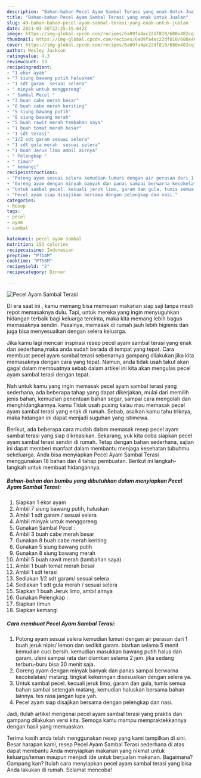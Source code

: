 ```yaml
---
description: "Bahan-bahan Pecel Ayam Sambal Terasi yang enak Untuk Jualan"
title: "Bahan-bahan Pecel Ayam Sambal Terasi yang enak Untuk Jualan"
slug: 49-bahan-bahan-pecel-ayam-sambal-terasi-yang-enak-untuk-jualan
date: 2021-03-26T22:25:19.642Z
image: https://img-global.cpcdn.com/recipes/6a09fa4ac22df810/680x482cq70/pecel-ayam-sambal-terasi-foto-resep-utama.jpg
thumbnail: https://img-global.cpcdn.com/recipes/6a09fa4ac22df810/680x482cq70/pecel-ayam-sambal-terasi-foto-resep-utama.jpg
cover: https://img-global.cpcdn.com/recipes/6a09fa4ac22df810/680x482cq70/pecel-ayam-sambal-terasi-foto-resep-utama.jpg
author: Wesley Jackson
ratingvalue: 4.3
reviewcount: 13
recipeingredient:
- "1 ekor ayam"
- "7 siung bawang putih haluskan"
- "1 sdt garam  sesuai selera"
- " minyak untuk menggoreng"
- " Sambal Pecel "
- "3 buah cabe merah besar"
- "8 buah cabe merah keriting"
- "5 siung bawang putih"
- "8 siung bawang merah"
- "5 buah rawit merah tambahan saya"
- "1 buah tomat merah besar"
- "1 sdt terasi"
- "1/2 sdt garam sesuai selera"
- "1 sdt gula merah  sesuai selera"
- "1 buah Jeruk limo ambil airnya"
- " Pelengkap "
- " timun"
- " kemangi"
recipeinstructions:
- "Potong ayam sesuai selera kemudian lumuri dengan air perasan dari 1 buah jeruk nipis/ lemon dan sedikit garam. biarkan selama 5 menit kemudian cuci bersih. kemudian masukkan bawang putih halus dan garam, uleni sampai rata dan diamkan selama 2 jam. jika sedang terburu-buru bisa 30 menit saja."
- "Goreng ayam dengan minyak banyak dan panas sampai berwarna kecokelatan/ matang. tingkat kekeringan disesuaikan dengan selera ya."
- "Untuk sambal pecel. kecuali jeruk limo, garam dan gula, tumis semua bahan sambal setengah matang, kemudian haluskan bersama bahan lainnya. tes rasa jangan lupa yah."
- "Pecel ayam siap disajikan bersama dengan pelengkap dan nasi."
categories:
- Resep
tags:
- pecel
- ayam
- sambal

katakunci: pecel ayam sambal 
nutrition: 153 calories
recipecuisine: Indonesian
preptime: "PT14M"
cooktime: "PT58M"
recipeyield: "2"
recipecategory: Dinner

---
```



![Pecel Ayam Sambal Terasi](https://img-global.cpcdn.com/recipes/6a09fa4ac22df810/680x482cq70/pecel-ayam-sambal-terasi-foto-resep-utama.jpg)

Di era  saat ini , kamu memang bisa memesan makanan siap saji tanpa mesti repot memasaknya dulu. Tapi, untuk mereka yang ingin menyuguhkan hidangan terbaik bagi keluarga tercinta, maka kita memang lebih bagus memasaknya sendiri. Pasalnya, memasak di rumah jauh lebih higienis dan juga bisa menyesuaikan dengan selera keluarga.

Jika kamu lagi mencari inspirasi resep pecel ayam sambal terasi yang enak dan sederhana,maka anda sudah berada di tempat yang tepat. Cara membuat pecel ayam sambal terasi  sebenarnya gampang dilakukan jika kita memasaknya dengan cara yang tepat. Namun, anda tidak usah takut akan gagal dalam membuatnya 
sebab dalam artikel ini kita akan mengulas pecel ayam sambal terasi dengan tepat.  



Nah untuk kamu yang ingin memasak pecel ayam sambal terasi yang sederhana, ada beberapa tahap yang dapat dikerjakan, mulai dari memilih jenis bahan, kemudian penentuan bahan segar, sampai cara mengolah dan menghidangkannya. kamu Tidak usah pusing kalau mau memasak pecel ayam sambal terasi yang enak di rumah. Sebab, asalkan kamu  tahu triknya, maka hidangan ini dapat menjadi suguhan yang istimewa.

Berikut, ada beberapa cara mudah dalam memasak resep pecel ayam sambal terasi yang siap dikreasikan. Sekarang, yuk kita coba siapkan pecel ayam sambal terasi sendiri di rumah. Tetap dengan bahan sederhana, sajian ini dapat memberi manfaat dalam membantu menjaga kesehatan tubuhmu sekeluarga. Anda bisa menyiapkan Pecel Ayam Sambal Terasi menggunakan 18 bahan dan 4 tahap pembuatan. Berikut ini langkah-langkah untuk membuat hidangannya.

<!--inarticleads1-->

##### Bahan-bahan dan bumbu yang dibutuhkan dalam menyiapkan Pecel Ayam Sambal Terasi:

1. Siapkan 1 ekor ayam
1. Ambil 7 siung bawang putih, haluskan
1. Ambil 1 sdt garam / sesuai selera
1. Ambil  minyak untuk menggoreng
1. Gunakan  Sambal Pecel :
1. Ambil 3 buah cabe merah besar
1. Gunakan 8 buah cabe merah keriting
1. Gunakan 5 siung bawang putih
1. Gunakan 8 siung bawang merah
1. Ambil 5 buah rawit merah (tambahan saya)
1. Ambil 1 buah tomat merah besar
1. Ambil 1 sdt terasi
1. Sediakan 1/2 sdt garam/ sesuai selera
1. Sediakan 1 sdt gula merah / sesuai selera
1. Siapkan 1 buah Jeruk limo, ambil airnya
1. Gunakan  Pelengkap :
1. Siapkan  timun
1. Siapkan  kemangi




<!--inarticleads2-->

##### Cara membuat Pecel Ayam Sambal Terasi:

1. Potong ayam sesuai selera kemudian lumuri dengan air perasan dari 1 buah jeruk nipis/ lemon dan sedikit garam. biarkan selama 5 menit kemudian cuci bersih. kemudian masukkan bawang putih halus dan garam, uleni sampai rata dan diamkan selama 2 jam. jika sedang terburu-buru bisa 30 menit saja.
1. Goreng ayam dengan minyak banyak dan panas sampai berwarna kecokelatan/ matang. tingkat kekeringan disesuaikan dengan selera ya.
1. Untuk sambal pecel. kecuali jeruk limo, garam dan gula, tumis semua bahan sambal setengah matang, kemudian haluskan bersama bahan lainnya. tes rasa jangan lupa yah.
1. Pecel ayam siap disajikan bersama dengan pelengkap dan nasi.




Jadi, itulah artikel mengenai  pecel ayam sambal terasi  yang praktis dan gampang dilakukan versi kita. Semoga kamu mampu mempraktekkannya dengan hasil yang memuaskan. 

Terima kasih anda telah menggunakan resep yang kami tampilkan di sini. Besar harapan kami, resep  Pecel Ayam Sambal Terasi sederhana di atas dapat membantu Anda menyiapkan makanan yang nikmat untuk keluarga/teman maupun menjadi ide untuk berjualan makanan. Bagaimana? Gampang kan? Itulah cara menyiapkan pecel ayam sambal terasi yang bisa Anda lakukan di rumah. Selamat mencoba!

